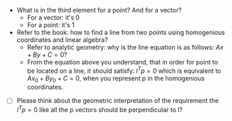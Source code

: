 - What is in the third element for a point? And for a vector?
	- For a vector: it's 0
	- For a point: it's 1
- Refer to the book: how to find a line from two points using homogenious coordinates and linear algebra?
	- Refer to analytic geometry: why is the line equation is as follows: $Ax+By+C=0$? 
	- From the equation above you understand, that in order for point to be located on a line, it should satisfy: $l^Tp=0$ which is equivalent to $Ax_0+By_0+C=0$, when you represent $p$ in the homogenious coordinates.  
- [ ] Please think about the geometric interpretation of the requirement the $l^Tp=0$ like all the p vectors should be perpendicular to l?